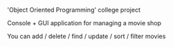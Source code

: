 'Object Oriented Programming' college project

Console + GUI application for managing a movie shop

You can add / delete / find / update / sort / filter movies
